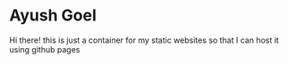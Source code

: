 # Ayush Goel

Hi there! this is just a container for my static websites so that I can host it using github pages

